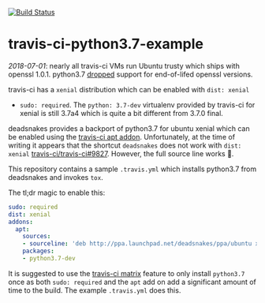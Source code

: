 [![Build Status](https://travis-ci.org/deadsnakes/travis-ci-python3.7-example.svg?branch=master)](https://travis-ci.org/deadsnakes/travis-ci-python3.7-example)

travis-ci-python3.7-example
===========================

_2018-07-01_: nearly all travis-ci VMs run Ubuntu trusty which ships with
openssl 1.0.1.  python3.7 [dropped][python3.7-pr] support for end-of-lifed
openssl versions.

travis-ci has a `xenial` distribution which can be enabled with `dist: xenial`
+ `sudo: required`.  The `python: 3.7-dev` virtualenv provided by travis-ci for
xenial is still 3.7a4 which is quite a bit different from 3.7.0 final.

deadsnakes provides a backport of python3.7 for ubuntu xenial which can be
enabled using the [travis-ci apt addon][travis-ci-apt-addon].  Unfortunately,
at the time of writing it appears that the shortcut `deadsnakes` does not work
with `dist: xenial` [travis-ci/travis-ci#9827][travis-ci-issue].  However, the
full source line works :tada:.

This repository contains a sample `.travis.yml` which installs python3.7 from
deadsnakes and invokes `tox`.

The tl;dr magic to enable this:

```yaml
sudo: required
dist: xenial
addons:
  apt:
    sources:
    - sourceline: 'deb http://ppa.launchpad.net/deadsnakes/ppa/ubuntu xenial main'
    packages:
    - python3.7-dev
```

It is suggested to use the [travis-ci matrix][travis-ci-matrix] feature to
only install `python3.7` once as both `sudo: required` and the `apt` add on
add a significant amount of time to the build.  The example `.travis.yml` does
this.

[python3.7-pr]: https://github.com/python/cpython/pull/3462
[travis-ci-apt-addon]: https://docs.travis-ci.com/user/installing-dependencies#Installing-Packages-with-the-APT-Addon
[travis-ci-issue]: https://github.com/travis-ci/travis-ci/issues/9827
[travis-ci-matrix]: https://docs.travis-ci.com/user/customizing-the-build#Explicitly-Including-Jobs
